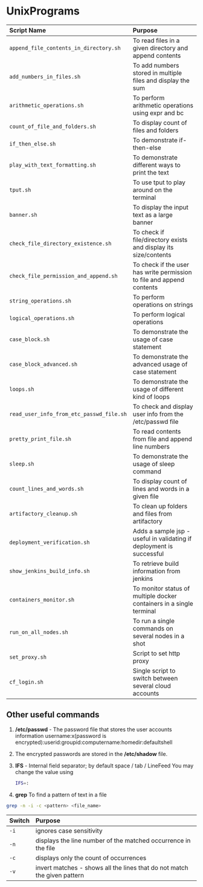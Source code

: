 # UnixPrograms

| Script Name                                | Purpose                                                                    |
| :----------------------------------------- | :------------------------------------------------------------------------- |
| `append_file_contents_in_directory.sh`     | To read files in a given directory and append contents                     |
| `add_numbers_in_files.sh`                  | To add numbers stored in multiple files and display the sum                |
| `arithmetic_operations.sh`                 | To perform arithmetic operations using expr and bc                         |
| `count_of_file_and_folders.sh`             | To display count of files and folders                                      |
| `if_then_else.sh`                          | To demonstrate if-then-else                                                |
| `play_with_text_formatting.sh`             | To demonstrate different ways to print the text                            |
| `tput.sh`                                  | To use tput to play around on the terminal                                 |
| `banner.sh`                                | To display the input text as a large banner                                |                         
| `check_file_directory_existence.sh`        | To check if file/directory exists and display its size/contents            |
| `check_file_permission_and_append.sh`      | To check if the user has write permission to file and append contents      |
| `string_operations.sh`                     | To perform operations on strings                                           |
| `logical_operations.sh`                    | To perform logical operations                                              |
| `case_block.sh`                            | To demonstrate the usage of case statement                                 |
| `case_block_advanced.sh`                   | To demonstrate the advanced usage of case statement                        |
| `loops.sh`                                 | To demonstrate the usage of different kind of loops                        |
| `read_user_info_from_etc_passwd_file.sh`   | To check and display user info from the /etc/passwd file                   |
| `pretty_print_file.sh`                     | To read contents from file and append line numbers                         |
| `sleep.sh`                                 | To demonstrate the usage of sleep command                                  |
| `count_lines_and_words.sh`                 | To display count of lines and words in a given file                        |
| `artifactory_cleanup.sh`                   | To clean up folders and files from artifactory                             |
| `deployment_verification.sh`               | Adds a sample jsp - useful in validating if deployment is successful       |
| `show_jenkins_build_info.sh`               | To retrieve build information from jenkins                                 |
| `containers_monitor.sh`                    | To monitor status of multiple docker containers in a single terminal       |
| `run_on_all_nodes.sh`                      | To run a single commands on several nodes in a shot                        |
| `set_proxy.sh`                             | Script to set http proxy                                                   |
| `cf_login.sh`                              | Single script to switch between several cloud accounts                     |


## Other useful commands
1. **/etc/passwd** - The password file that stores the user accounts information
   username:x(password is encrypted):userid:groupid:computername:homedir:defaultshell 
   
2. The encrypted passwords are stored in the **/etc/shadow** file.

3. **IFS** - Internal field separator; by default space / tab / LineFeed
   You may change the value using 
   ```sh 
   IFS=:
   ```

4. **grep** To find a pattern of text in a file
```sh
grep -n -i -c <pattern> <file_name>
```
| Switch   | Purpose                                                                  |
| :------- | :----------------------------------------------------------------------- |
| `-i`     | ignores case sensitivity                                                 |
| `-n`     | displays the line number of the matched occurrence in the file           |
| `-c`     | displays only the count of occurrences                                   |
| `-v`     | invert matches - shows all the lines that do not match the given pattern |
